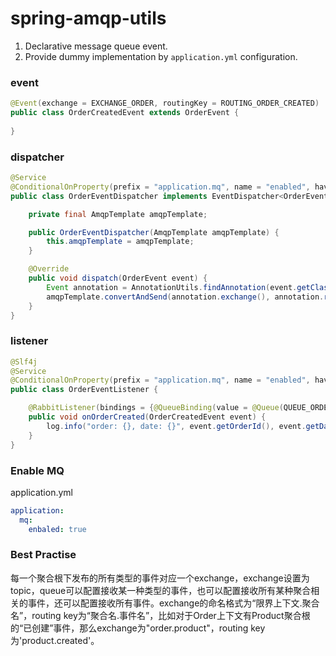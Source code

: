 # spring-amqp-utils

1. Declarative message queue event. 
2. Provide dummy implementation by `application.yml` configuration.

### event 

```java
@Event(exchange = EXCHANGE_ORDER, routingKey = ROUTING_ORDER_CREATED)
public class OrderCreatedEvent extends OrderEvent {
    
}
```

### dispatcher

```java
@Service
@ConditionalOnProperty(prefix = "application.mq", name = "enabled", havingValue = "true")
public class OrderEventDispatcher implements EventDispatcher<OrderEvent> {

    private final AmqpTemplate amqpTemplate;

    public OrderEventDispatcher(AmqpTemplate amqpTemplate) {
        this.amqpTemplate = amqpTemplate;
    }

    @Override
    public void dispatch(OrderEvent event) {
        Event annotation = AnnotationUtils.findAnnotation(event.getClass(), Event.class);
        amqpTemplate.convertAndSend(annotation.exchange(), annotation.routingKey(), event);
    }
}
```

### listener

```java
@Slf4j
@Service
@ConditionalOnProperty(prefix = "application.mq", name = "enabled", havingValue = "true")
public class OrderEventListener {

    @RabbitListener(bindings = {@QueueBinding(value = @Queue(QUEUE_ORDER_CREATED), exchange = @Exchange(value = EXCHANGE_ORDER, type = ExchangeTypes.TOPIC), key = ROUTING_ORDER_CREATED)})
    public void onOrderCreated(OrderCreatedEvent event) {
        log.info("order: {}, date: {}", event.getOrderId(), event.getDate());
    }
}
```

### Enable MQ 

application.yml

```yaml
application:
  mq:
    enbaled: true
```

### Best Practise

每一个聚合根下发布的所有类型的事件对应一个exchange，exchange设置为topic，queue可以配置接收某一种类型的事件，也可以配置接收所有某种聚合相关的事件，还可以配置接收所有事件。exchange的命名格式为“限界上下文.聚合名”，routing key为“聚合名.事件名”，比如对于Order上下文有Product聚合根的“已创建”事件，那么exchange为"order.product"，routing key为'product.created'。
